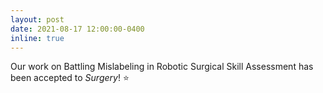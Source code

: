 ```yaml
---
layout: post
date: 2021-08-17 12:00:00-0400
inline: true
---
```


 Our work on Battling Mislabeling in Robotic Surgical Skill Assessment has been accepted to _Surgery_! :star: 


